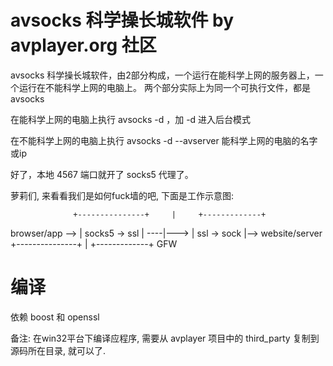 avsocks 科学操长城软件  by avplayer.org 社区
=======


avsocks 科学操长城软件，由2部分构成，一个运行在能科学上网的服务器上，一个运行在不能科学上网的电脑上。
两个部分实际上为同一个可执行文件，都是  avsocks

在能科学上网的电脑上执行 avsocks -d ，加 -d 进入后台模式

在不能科学上网的电脑上执行 avsocks -d --avserver 能科学上网的电脑的名字或ip

好了，本地 4567 端口就开了 socks5 代理了。


萝莉们, 来看看我们是如何fuck墙的吧, 下面是工作示意图:

  
                  +---------------+     |     +-------------+
  browser/app --> | socks5 -> ssl | ----|---> | ssl -> sock |--> website/server
                  +---------------+     |     +-------------+
                                       GFW



# 编译

依赖 boost 和 openssl

备注: 在win32平台下编译应程序, 需要从 avplayer 项目中的 third_party 复制到源码所在目录, 就可以了.

